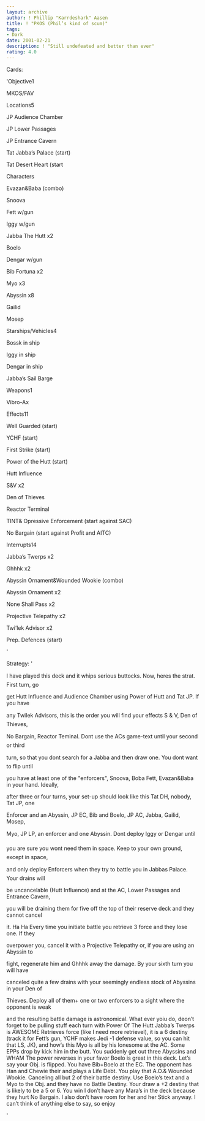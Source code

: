 ```yaml
---
layout: archive
author: ! Phillip "Karrdeshark" Aasen
title: ! "PKOS (Phil’s kind of scum)"
tags:
- Dark
date: 2001-02-21
description: ! "Still undefeated and better than ever"
rating: 4.0
---
```

Cards: 

'Objective1

MKOS/FAV


Locations5

JP Audience Chamber

JP Lower Passages

JP Entrance Cavern

Tat Jabba’s Palace (start)

Tat Desert Heart (start


Characters

Evazan&Baba (combo)

Snoova

Fett w/gun

Iggy w/gun

Jabba The Hutt x2

Boelo

Dengar w/gun

Bib Fortuna x2

Myo x3

Abyssin x8

Gailid

Mosep


Starships/Vehicles4

Bossk in ship

Iggy in ship

Dengar in ship

Jabba’s Sail Barge


Weapons1

Vibro-Ax


Effects11

Well Guarded (start)

YCHF (start)

First Strike (start)

Power of the Hutt (start)

Hutt Influence

S&V x2

Den of Thieves

Reactor Terminal

TINT& Opressive Enforcement (start against SAC)

No Bargain (start against Profit and AITC)


Interrupts14

Jabba’s Twerps x2

Ghhhk x2

Abyssin Ornament&Wounded Wookie (combo)

Abyssin Ornament x2

None Shall Pass x2

Projective Telepathy x2

Twi’lek Advisor x2

Prep. Defences (start)

'

Strategy: '

I have played this deck and it whips serious buttocks. Now, heres the strat. First turn, go

get Hutt Influence and Audience Chamber using Power of Hutt and Tat JP. If you have

any Twilek Advisors, this is the order you will find your effects S & V, Den of Thieves,

No Bargain, Reactor Teminal. Dont use the ACs game-text until your second or third

turn, so that you dont search for a Jabba and then draw one. You dont want to flip until

you have at least one of the "enforcers", Snoova, Boba Fett, Evazan&Baba in your hand. Ideally,

after three or four turns, your set-up should look like this Tat DH, nobody, Tat JP, one

Enforcer and an Abyssin, JP EC, Bib and Boelo, JP AC, Jabba, Gailid, Mosep,

Myo, JP LP, an enforcer and one Abyssin. Dont deploy Iggy or Dengar until

you are sure you wont need them in space. Keep to your own ground, except in space,

and only deploy Enforcers when they try to battle you in Jabbas Palace. Your drains will

be uncancelable (Hutt Influence) and at the AC, Lower Passages and Entrance Cavern,

you will be draining them for five off the top of their reserve deck and they cannot cancel

it. Ha Ha Every time you initiate battle you retrieve 3 force and they lose one. If they

overpower you, cancel it with a Projective Telepathy or, if you are using an Abyssin to

fight, regenerate him and Ghhhk away the damage. By your sixth turn you will have

canceled quite a few drains with your seemingly endless stock of Abyssins in your Den of

Thieves. Deploy all of them+ one or two enforcers to a sight where the opponent is weak

and the resulting battle damage is astronomical.  What ever yoiu do, deon’t forget to be pulling stuff each turn with Power Of The Hutt Jabba’s Twerps is AWESOME  Retrieves force (like I need more retrievel), it is a 6 destiny (track it for Fett’s gun, YCHF makes Jedi -1 defense value, so you can hit that LS, JK), and how’s this Myo is all by his lonesome at the AC.  Some EPPs drop by kick him in the butt.  You suddenly get out three Abyssins and WHAM  The power reverses in your favor  Boelo is great in this deck.  Let’s say your Obj. is flipped.  You have Bib+Boelo at the EC.  The opponent has Han and Chewie their and plays a Life Debt.  You play that A.O.& Wounded Wookie.  Canceling all but 2 of their battle destiny.  Use Boelo’s text and a Myo to the Obj. and they have no Battle Destiny.  Your draw a +2 destiny that is likely to be a 5 or 6.  You win  I don’t have any Mara’s in the deck because they hurt No Bargain.  I also don’t have room for her and her Stick anyway.  I can’t think of anything else to say, so enjoy

'